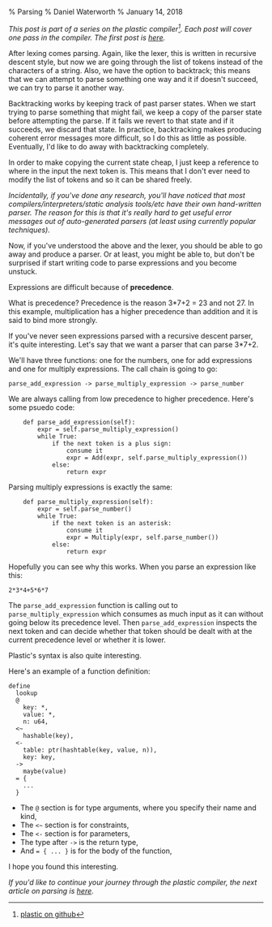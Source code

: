 % Parsing
% Daniel Waterworth
% January 14, 2018

_This post is part of a series on the plastic compiler[^1]. Each
post will cover one pass in the compiler. The first post is
[here](/compiler/lexer.html)._

After lexing comes parsing. Again, like the lexer, this is written in
recursive descent style, but now we are going through the list of tokens
instead of the characters of a string. Also, we have the option to
backtrack; this means that we can attempt to parse something one way and
it if doesn't succeed, we can try to parse it another way.

Backtracking works by keeping track of past parser states. When we start
trying to parse something that might fail, we keep a copy of the parser
state before attempting the parse. If it fails we revert to that state
and if it succeeds, we discard that state. In practice, backtracking
makes producing coherent error messages more difficult, so I do this as
little as possible. Eventually, I'd like to do away with backtracking
completely.

In order to make copying the current state cheap, I just keep a
reference to where in the input the next token is. This means that I
don't ever need to modify the list of tokens and so it can be shared
freely.

_Incidentally, if you've done any research, you'll have noticed that
most compilers/interpreters/static analysis tools/etc have their own
hand-written parser. The reason for this is that it's really hard to
get useful error messages out of auto-generated parsers (at least using
currently popular techniques)._

Now, if you've understood the above and the lexer, you should be able
to go away and produce a parser. Or at least, you might be able to, but
don't be surprised if start writing code to parse expressions and you
become unstuck.

Expressions are difficult because of **precedence**.

What is precedence? Precedence is the reason 3\*7+2 = 23 and not 27. In
this example, multiplication has a higher precedence than addition and
it is said to bind more strongly.

If you've never seen expressions parsed with a recursive descent
parser, it's quite interesting. Let's say that we want a parser that
can parse 3\*7+2.

We'll have three functions: one for the numbers, one for add expressions and
one for multiply expressions. The call chain is going to go:

    parse_add_expression -> parse_multiply_expression -> parse_number

We are always calling from low precedence to higher precedence. Here's
some psuedo code:

~~~~ {.python}
    def parse_add_expression(self):
        expr = self.parse_multiply_expression()
        while True:
            if the next token is a plus sign:
                consume it
                expr = Add(expr, self.parse_multiply_expression())
            else:
                return expr
~~~~

Parsing multiply expressions is exactly the same:

~~~~ {.python}
    def parse_multiply_expression(self):
        expr = self.parse_number()
        while True:
            if the next token is an asterisk:
                consume it
                expr = Multiply(expr, self.parse_number())
            else:
                return expr
~~~~

Hopefully you can see why this works. When you parse an expression like this:

    2*3*4+5*6*7

The `parse_add_expression` function is calling out to
`parse_multiply_expression` which consumes as much input as it can
without going below its precedence level. Then `parse_add_expression`
inspects the next token and can decide whether that token should be
dealt with at the current precedence level or whether it is lower.

Plastic's syntax is also quite interesting.

Here's an example of a function definition:

    define
      lookup
      @
        key: *,
        value: *,
        n: u64,
      <~
        hashable(key),
      <-
        table: ptr(hashtable(key, value, n)),
        key: key,
      ->
        maybe(value)
      = {
        ...
      }

 * The `@` section is for type arguments, where you specify their name and
   kind,
 * The `<~` section is for constraints,
 * The `<-` section is for parameters,
 * The type after `->` is the return type,
 * And `= { ... }` is for the body of the function,

I hope you found this interesting.

*If you'd like to continue your journey through the plastic compiler,
the next article on parsing is [here](/compiler/sort_checker.html)*.

[^1]: [plastic on github](https://github.com/danielwaterworth/plastic-v2)
